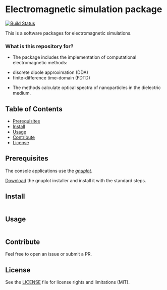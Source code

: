 
# Electromagnetic simulation package #

[![Build Status](https://travis-ci.org/ToniaDemchuk/EMSimulation.svg?branch=master)](https://travis-ci.org/ToniaDemchuk/EMSimulation)

This is a software packages for electromagnetic simulations.

### What is this repository for? ###

* The package includes the implementation of computational electromagnetic methods:
 - discrete dipole approximation (DDA) 
 - finite-difference time-domain (FDTD)

* The methods calculate optical spectra of nanoparticles in the dielectric medium.

## Table of Contents


- [Prerequisites](#prerequisites)
- [Install](#install)
- [Usage](#usage)
- [Contribute](#contribute)
- [License](#license)



## Prerequisites
The console applications use the [*gnuplot*](http://gnuplot.sourceforge.net/).

[Download](http://gnuplot.sourceforge.net/download.html) the gnuplot installer  and install it with the standard steps.


## Install

```
```

## Usage

```
```

## Contribute

Feel free to open an issue or submit a PR.


## License

See the [LICENSE](LICENSE.md) file for license rights and limitations (MIT).
